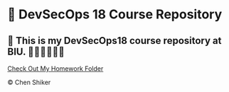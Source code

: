# 🚀 DevSecOps 18 Course Repository

## 📌 This is my DevSecOps18 course repository at BIU. 👨🏻‍💻👨🏻‍🎓

[Check Out My Homework Folder](/Homework1)


© Chen Shiker
